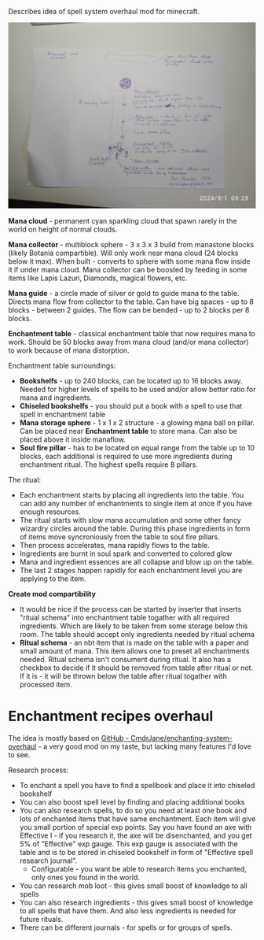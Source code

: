 Describes idea of spell system overhaul mod for minecraft.

![Mana_collector_concept.jpg](Mana_collector_concept.jpg)

**Mana cloud** - permanent cyan sparkling cloud that spawn rarely in the world on height of normal clouds. 

**Mana collector** - multiblock sphere - 3 x 3 x 3 build from manastone blocks (likely Botania compartible). Will only work near mana cloud (24 blocks below it max). When built - converts to sphere with some mana flow inside it if under mana cloud. Mana collector can be boosted by feeding in some items like Lapis Lazuri, Diamonds, magical flowers, etc.

**Mana guide** - a circle made of silver or gold to guide mana to the table. Directs mana flow from collector to the table. Can have big spaces - up to 8 blocks - between 2 guides. The flow can be bended - up to 2 blocks per 8 blocks.

**Enchantment table** - classical enchantment table that now requires mana to work. Should be 50 blocks away from mana cloud (and/or mana collector) to work because of mana distorption.  

Enchantment table surroundings:

- **Bookshelfs** - up to 240 blocks, can be located up to 16 blocks away. Needed for higher levels of spells to be used and/or allow better ratio for mana and ingredients.
- **Chiseled bookshelfs** - you should put a book with a spell to use that spell in enchantment table
- **Mana storage sphere** - 1 x 1 x 2 structure - a glowing mana ball on pillar. Can be placed near **Enchantment table** to store mana. Can also be placed above it inside manaflow.
- **Soul fire pillar** - has to be located on equal range from the table up to 10 blocks, each additional is required to use more ingredients during enchantment ritual. The highest spells require 8 pillars.

The ritual:

- Each enchantment starts by placing all ingredients into the table. You can add any number of enchantments to single item at once if you have enough resources.
- The ritual starts with slow mana accumulation and some other fancy wizardry circles around the table. During this phase ingredients in form of items move syncroniously from the table to soul fire pillars.
- Then process accelerates, mana rapidly flows to the table.
- Ingredients are burnt in soul spark and converted to colored glow
- Mana and ingredient essences are all collapse and blow up on the table.
- The last 2 stages happen rapidly for each enchantment level you are applying to the item.

**Create mod compartibility**

- It would be nice if the process can be started by inserter that inserts "ritual schema" into enchantment table togather with all required ingredients. Which are likely to be taken from some storage below this room. The table should accept only ingredients needed by ritual schema
- **Ritual schema** - an nbt item that is made on the table with a paper and small amount of mana. This item allows one to preset all enchantments needed. Ritual schema isn't consument during ritual. It also has a checkbox to decide if it should be removed from table after ritual or not. If it is - it will be thrown below the table after ritual togather with processed item.

# Enchantment recipes overhaul

The idea is mostly based on [GitHub - CmdrJane/enchanting-system-overhaul](https://github.com/CmdrJane/enchanting-system-overhaul) - a very good mod on my taste, but lacking many features I'd love to see.

Research process:

- To enchant a spell you have to find a spellbook and place it into chiseled bookshelf
- You can also boost spell level by finding and placing additional books
- You can also research spells, to do so you need at least one book and lots of enchanted items that have same enchantment. Each item will give you small portion of special exp points. Say you have found an axe with Effective I - if you research it, the axe will be disenchanted, and you get 5% of "Effective" exp gauge. This exp gauge is associated with the table and is to be stored in chiseled bookshelf in form of "Effective spell research journal".
  - Configurable - you want be able to research items you enchanted, only ones you found in the world.
- You can research mob loot - this gives small boost of knowledge to all spells
- You can also research ingredients - this gives small boost of knowledge to all spells that have them. And also less ingredients is needed for future rituals. 
- There can be different journals - for spells or for groups of spells.
